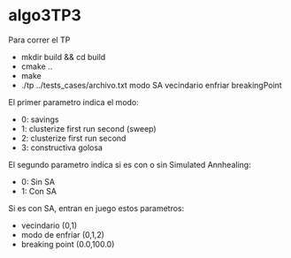 # algo3TP3
Para correr el TP
- mkdir build && cd build
- cmake ..
- make
- ./tp ../tests\_cases/archivo.txt modo SA vecindario enfriar breakingPoint 

El primer parametro indica el modo:
- 0: savings
- 1: clusterize first run second (sweep)
- 2: clusterize first run second
- 3: constructiva golosa

El segundo parametro indica si es con o sin Simulated Annhealing:
- 0: Sin SA
- 1: Con SA

Si es con SA, entran en juego estos parametros:
- vecindario (0,1)
- modo de enfriar (0,1,2)
- breaking point (0.0,100.0)
